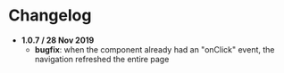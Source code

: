 # Changelog

* **1.0.7 / 28 Nov 2019**
    * **bugfix**: when the <Link> component already had an "onClick" event, the navigation refreshed the entire page